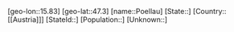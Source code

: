 ﻿---
location: [47.3,15.83]
mapzoom: [7,12] 
mapmarker: city 
type: City
tags:
- geo/City


SpocWebEntityId: 33569
isDeleted: false
confidential: public

---
[geo-lon::15.83]
[geo-lat::47.3]
[name::Poellau]
[State::]
[Country::[[Austria]]]
[StateId::]
[Population::]
[Unknown::]

